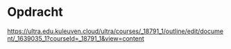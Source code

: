 # Opdracht
https://ultra.edu.kuleuven.cloud/ultra/courses/_18791_1/outline/edit/document/_1639035_1?courseId=_18791_1&view=content